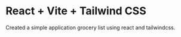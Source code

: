 # React + Vite + Tailwind CSS

Created a simple application grocery list using react and tailwindcss.
